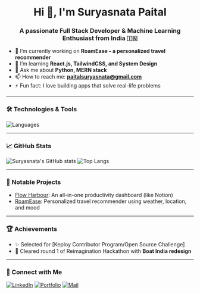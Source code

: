 <h1 align="center">Hi 👋, I'm Suryasnata Paital</h1>
<h3 align="center">A passionate Full Stack Developer & Machine Learning Enthusiast from India 🇮🇳</h3>

- 🔭 I’m currently working on **RoamEase - a personalized travel recommender**
- 🌱 I’m learning **React.js, TailwindCSS, and System Design**
- 💬 Ask me about **Python, MERN stack**
- 📫 How to reach me: **paitalsuryasnata@gmail.com**
- ⚡ Fun fact: I love building apps that solve real-life problems

---

### 🛠️ Technologies & Tools
![Languages](https://skillicons.dev/icons?i=cpp,python,js,react,nodejs,mongodb,flask,git,github,html,css,tailwind,figma)

---

### 📈 GitHub Stats
![Suryasnata's GitHub stats](https://github-readme-stats.vercel.app/api?username=psuryasnata&show_icons=true&theme=radical)
![Top Langs](https://github-readme-stats.vercel.app/api/top-langs/?username=psuryasnata&layout=compact)

---

### 🧠 Notable Projects
- [Flow Harbour](https://github.com/yourrepo): An all-in-one productivity dashboard (like Notion)
- [RoamEase](https://github.com/yourrepo): Personalized travel recommender using weather, location, and mood


---

### 🏆 Achievements
- ✨ Selected for [Keploy Contributor Program/Open Source Challenge] 
- 🏅 Cleared round 1 of Reimagination Hackathon with **Boat India redesign**

---

### 🔗 Connect with Me
[![LinkedIn](https://img.shields.io/badge/LinkedIn-blue?logo=linkedin&logoColor=white)](https://www.linkedin.com/in/paitalsuryasnata)
[![Portfolio](https://img.shields.io/badge/Portfolio-black?logo=web&logoColor=white)](https://psuryasnata.github.io/Portfolio-2025/)
[![Mail](https://img.shields.io/badge/Email-D14836?logo=gmail&logoColor=white)](mailto:paitalsuryasnata@gmail.com)
